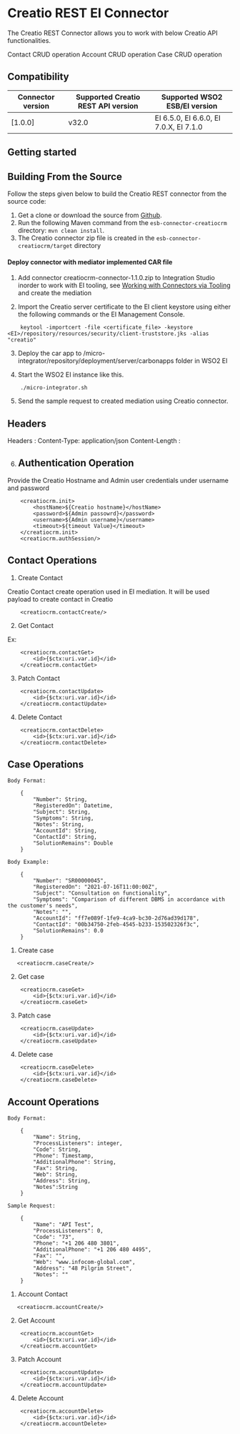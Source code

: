 # Creatio REST EI Connector

The Creatio REST Connector allows you to work with below Creatio API functionalities.

Contact CRUD operation
Account CRUD operation
Case CRUD operation

## Compatibility

| Connector version | Supported Creatio REST API version | Supported WSO2 ESB/EI version |
| ------------- | ------------- | ------------- |
| [1.0.0]| v32.0 | EI 6.5.0, EI 6.6.0, EI 7.0.X, EI 7.1.0 |

## Getting started

## Building From the Source

Follow the steps given below to build the Creatio REST connector from the source code:

1. Get a clone or download the source from [Github](https://github.com/wso2-extensions/esb-connector-creatio/).
2. Run the following Maven command from the `esb-connector-creatiocrm` directory: `mvn clean install`.
3. The Creatio connector zip file is created in the `esb-connector-creatiocrm/target` directory

#### Deploy connector with mediator implemented CAR file 

1. Add connector creatiocrm-connector-1.1.0.zip to Integration Studio inorder to work with EI tooling, see [Working with Connectors via Tooling](https://docs.wso2.com/display/EI650/Working+with+Connectors+via+Tooling) and create the mediation

2. Import the Creatio server certificate to the EI client keystore using either the following commands or the EI Management Console.

```
    keytool -importcert -file <certificate_file> -keystore <EI>/repository/resources/security/client-truststore.jks -alias "creatio"
```

3. Deploy the car app to <EI-HOME>/micro-integrator/repository/deployment/server/carbonapps folder in WSO2 EI

4. Start the WSO2 EI instance like this.

```
	./micro-integrator.sh
```

5. Send the sample request to created mediation using Creatio connector.

## Headers

Headers : 
Content-Type: application/json
Content-Length :

6. ## Authentication Operation

Provide the Creatio Hostname and Admin user credentials under username and password

```
    <creatiocrm.init>
        <hostName>${Creatio hostname}</hostName>
        <password>${Admin passowrd}</password>
        <username>${Admin username}</username>
        <timeout>${timeout Value}</timeout>
    </creatiocrm.init>
    <creatiocrm.authSession/>
```
## Contact Operations

1. Create Contact

Creatio Contact create operation used in EI mediation. It will be used payload to create contact in Creatio

```
    <creatiocrm.contactCreate/>
```

2. Get Contact

Ex:
```
    <creatiocrm.contactGet>
        <id>{$ctx:uri.var.id}</id>
    </creatiocrm.contactGet>
```

3. Patch Contact

```
    <creatiocrm.contactUpdate>
        <id>{$ctx:uri.var.id}</id>
    </creatiocrm.contactUpdate>
```

4. Delete Contact

```
    <creatiocrm.contactDelete>
        <id>{$ctx:uri.var.id}</id>
    </creatiocrm.contactDelete>
```

## Case Operations

    Body Format:
```
    {
        "Number": String,
        "RegisteredOn": Datetime,
        "Subject": String,
        "Symptoms": String,
        "Notes": String,
        "AccountId": String,
        "ContactId": String,
        "SolutionRemains": Double
    }
```
    Body Example:
```
    {
        "Number": "SR00000045",
        "RegisteredOn": "2021-07-16T11:00:00Z",
        "Subject": "Consultation on functionality",
        "Symptoms": "Comparison of different DBMS in accordance with the customer's needs",
        "Notes": "",
        "AccountId": "ff7e089f-1fe9-4ca9-bc30-2d76ad39d178",
        "ContactId": "00b34750-2feb-4545-b233-153502326f3c",
        "SolutionRemains": 0.0
    }
```

1. Create case
```
   <creatiocrm.caseCreate/>
```

2. Get case

```
    <creatiocrm.caseGet>
        <id>{$ctx:uri.var.id}</id>
    </creatiocrm.caseGet>
```
3. Patch case

```
    <creatiocrm.caseUpdate>
        <id>{$ctx:uri.var.id}</id>
    </creatiocrm.caseUpdate>
```

4. Delete case

```
    <creatiocrm.caseDelete>
        <id>{$ctx:uri.var.id}</id>
    </creatiocrm.caseDelete>
```
## Account Operations


    Body Format:
```
    {
        "Name": String,
        "ProcessListeners": integer,
        "Code": String,
        "Phone": Timestamp,
        "AdditionalPhone": String,
        "Fax": String,
        "Web": String,
        "Address": String,
        "Notes":String
    }
```
    Sample Request:
```
    {
        "Name": "API Test",
        "ProcessListeners": 0,
        "Code": "73",
        "Phone": "+1 206 480 3801",
        "AdditionalPhone": "+1 206 480 4495",
        "Fax": "",
        "Web": "www.infocom-global.com",
        "Address": "48 Pilgrim Street",
        "Notes": ""
    }
```

1. Account Contact

```
   <creatiocrm.accountCreate/>
```

2. Get Account

```
    <creatiocrm.accountGet>
        <id>{$ctx:uri.var.id}</id>
    </creatiocrm.accountGet>
```
    
3. Patch Account

```
    <creatiocrm.accountUpdate>
        <id>{$ctx:uri.var.id}</id>
    </creatiocrm.accountUpdate>
```

4. Delete Account

```
    <creatiocrm.accountDelete>
        <id>{$ctx:uri.var.id}</id>
    </creatiocrm.accountDelete>
```
